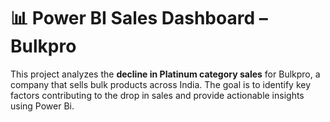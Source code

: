# 📊 Power BI Sales Dashboard – Bulkpro

This project analyzes the **decline in Platinum category sales** for Bulkpro, a company that sells bulk products across India. 
The goal is to identify key factors contributing to the drop in sales and provide actionable insights using Power Bi.
